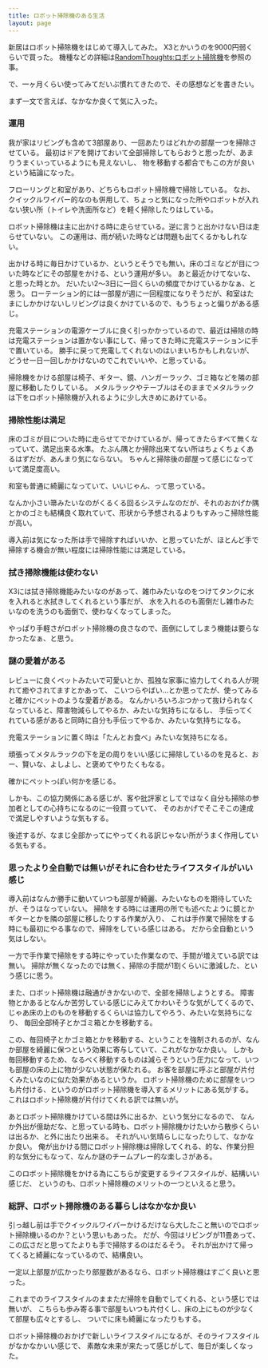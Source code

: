 ```yaml
---
title: ロボット掃除機のある生活
layout: page
---
```

新居はロボット掃除機をはじめて導入してみた。
X3とかいうのを9000円弱くらいで買った。
機種などの詳細は[RandomThoughts:ロボット掃除機](https://karino2.github.io/RandomThoughts/ロボット掃除機)を参照の事。

で、一ヶ月くらい使ってみてだいぶ慣れてきたので、その感想などを書きたい。

まず一文で言えば、なかなか良くて気に入った。

### 運用

我が家はリビングも含めて3部屋あり、一回あたりはどれかの部屋一つを掃除させている。
最初はドアを開けておいて全部掃除してもらおうと思ったが、あまりうまくいっているようにも見えないし、
物を移動する都合でもこの方が良いという結論になった。

フローリングと和室があり、どちらもロボット掃除機で掃除している。
なお、クイックルワイパー的なのも併用して、ちょっと気になった所やロボットが入れない狭い所（トイレや洗面所など）を軽く掃除したりはしている。

ロボット掃除機は主に出かける時に走らせている。逆に言うと出かけない日は走らせていない。
この運用は、雨が続いた時などは問題も出てくるかもしれない。

出かける時に毎日かけているか、というとそうでも無い。床のゴミなどが目についた時などにその部屋をかける、という運用が多い。
あと最近かけてないな、と思った時とか。
だいたい2〜3日に一回くらいの頻度でかけているかなぁ、と思う。
ローテーション的には一部屋が週に一回程度になりそうだが、和室はたまにしかかけないしリビングは良くかけているので、もうちょっと偏りがある感じ。

充電ステーションの電源ケーブルに良く引っかかっているので、最近は掃除の時は充電ステーションは置かない事にして、帰ってきた時に充電ステーションに手で置いている。
勝手に戻って充電してくれないのはいまいちかもしれないが、どうせ一日一回しかかけないのでこれでいいや、と思っている。

掃除機をかける部屋は椅子、ギター、鏡、ハンガーラック、ゴミ箱などを隣の部屋に移動したりしている。
メタルラックやテーブルはそのままでメタルラックは下をロボット掃除機が入れるように少し大きめにあけている。

### 掃除性能は満足

床のゴミが目についた時に走らせてでかけているが、帰ってきたらすべて無くなっていて、満足出来る水準。
たぶん隅とか掃除出来てない所はちょくちょくあるはずだが、あんまり気にならない。
ちゃんと掃除後の部屋って感じになっていて満足度高い。

和室も普通に綺麗になっていて、いいじゃん、って思っている。

なんか小さい箒みたいなのがくるくる回るシステムなのだが、それのおかげか隅とかのゴミも結構良く取れていて、形状から予想されるよりもすみっこ掃除性能が高い。

導入前は気になった所は手で掃除すればいいか、と思っていたが、ほとんど手で掃除する機会が無い程度には掃除性能には満足している。

### 拭き掃除機能は使わない

X3には拭き掃除機能みたいなのがあって、雑巾みたいなのをつけてタンクに水を入れると水拭きしてくれるという事だが、
水を入れるのも面倒だし雑巾みたいなのを洗うのも面倒で、使わなくなってしまった。

やっぱり手軽さがロボット掃除機の良さなので、面倒にしてしまう機能は要らなかったなぁ、と思う。

### 謎の愛着がある

レビューに良くペットみたいで可愛いとか、孤独な家事に協力してくれる人が現れて癒やされてますとかあって、
こいつらやばい…とか思ってたが、使ってみると確かにペットのような愛着がある。
なんかいろいろぶつかって抜けられなくなっていると、障害物減らしてやるか、みたいな気持ちになるし、
手伝ってくれている感があると同時に自分も手伝ってやるか、みたいな気持ちになる。

充電ステーションに置く時は「たんとお食べ」みたいな気持ちになる。

頑張ってメタルラックの下を足の周りをいい感じに掃除しているのを見ると、おー、賢いな、よしよし、と褒めてやりたくもなる。

確かにペットっぽい何かを感じる。

しかも、この協力関係にある感じが、客や批評家としてではなく自分も掃除の参加者としての心持ちになるのに一役買っていて、
そのおかげでそこそこの達成で満足しやすいような気もする。

後述するが、なまじ全部かってにやってくれる訳じゃない所がうまく作用している気もする。

### 思ったより全自動では無いがそれに合わせたライフスタイルがいい感じ

導入前はなんか勝手に動いていつも部屋が綺麗、みたいなものを期待していたが、そうはなっていない。
掃除をする時には運用の所でも述べたように鏡とかギターとかを隣の部屋に移したりする作業が入り、
これは手作業で掃除をする時にも最初にやる事なので、掃除をしている感じはある。
だから全自動という気はしない。

一方で手作業で掃除をする時にやっていた作業なので、手間が増えている訳では無い。
掃除が無くなったのでは無く、掃除の手間が1割くらいに激減した、という感じに思う。

また、ロボット掃除機は融通がきかないので、全部を掃除しようとする。
障害物とかあるとなんか苦労している感じにみえてかわいそうな気がしてくるので、
じゃあ床の上のものを移動するくらいは協力してやろう、みたいな気持ちになり、
毎回全部椅子とかゴミ箱とかを移動する。

この、毎回椅子とかゴミ箱とかを移動する、ということを強制されるのが、なんか部屋を綺麗に保つという効果に寄与していて、これがなかなか良い。
しかも毎回移動するため、なるべく移動するものは減らそうという圧力になって、いつも部屋の床の上に物が少ない状態が保たれる。
お客を部屋に呼ぶと部屋が片付くみたいなのに似た効果があるというか。
ロボット掃除機のために部屋をいつも片付ける、というのがロボット掃除機を導入するメリットにある気がする。
これはロボット掃除機が片付けてくれる訳では無いが。

あとロボット掃除機かけている間は外に出るか、という気分になるので、
なんか外出が億劫だな、と思っている時も、ロボット掃除機かけたいから散歩くらいは出るか、と外に出たり出来る。
それがいい気晴らしになったりして、なかなか良い。
俺が出かける間にロボット掃除機は掃除してくれる、的な、作業分担的な気分にもなって、なんか謎のチームプレー的な楽しさがある。

このロボット掃除機をかける為にこちらが変更するライフスタイルが、結構いい感じだ、
というのも、ロボット掃除機のメリットの一つといえると思う。

### 総評、ロボット掃除機のある暮らしはなかなか良い

引っ越し前は手でクイックルワイパーかけるだけなら大したこと無いのでロボット掃除機いるのか？という思いもあった。
だが、今回はリビングが11畳あって、この広さだと思ってたよりも手で掃除するのはだるそう。
それが出かけて帰ってくると綺麗になっているので、結構良い。

一定以上部屋が広かったり部屋数があるなら、ロボット掃除機はすごく良いと思った。

これまでのライフスタイルのままただ掃除を自動でしてくれる、という感じでは無いが、
こちらも歩み寄る事で部屋もいつも片付くし、床の上にものが少なくて部屋も広々とするし、
ついでに床も綺麗になったりもする。

ロボット掃除機のおかげで新しいライフスタイルになるが、そのライフスタイルがなかなかいい感じで、
素敵な未来が来たって感じがして、毎日が楽しくなった。